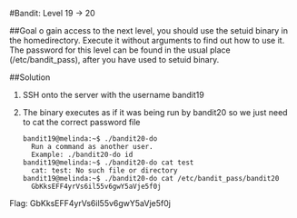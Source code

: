 #Bandit: Level 19 -> 20

##Goal
o gain access to the next level, you should use the setuid binary in the homedirectory. Execute it without arguments to find out how to use it. The password for this level can be found in the usual place (/etc/bandit_pass), after you have used to setuid binary.

##Solution
1. SSH onto the server with the username bandit19

2. The binary executes as if it was being run by bandit20 so we just need to cat the correct password file

   ```
   bandit19@melinda:~$ ./bandit20-do 
     Run a command as another user.
     Example: ./bandit20-do id
   bandit19@melinda:~$ ./bandit20-do cat test
     cat: test: No such file or directory
   bandit19@melinda:~$ ./bandit20-do cat /etc/bandit_pass/bandit20
     GbKksEFF4yrVs6il55v6gwY5aVje5f0j
   ```

Flag: GbKksEFF4yrVs6il55v6gwY5aVje5f0j
